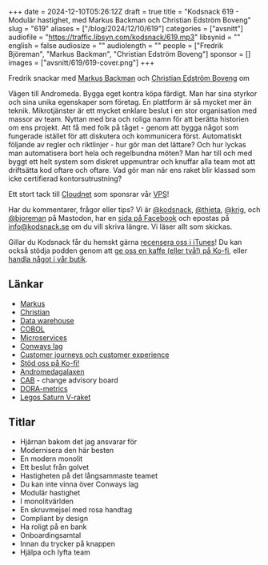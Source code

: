 +++
date = 2024-12-10T05:26:12Z
draft = true
title = "Kodsnack 619 - Modulär hastighet, med Markus Backman och Christian Edström Boveng"
slug = "619"
aliases = ["/blog/2024/12/10/619"]
categories = ["avsnitt"]
audiofile = "https://traffic.libsyn.com/kodsnack/619.mp3"
libsynid = ""
english = false
audiosize = ""
audiolength = ""
people = ["Fredrik Björeman", "Markus Backman", "Christian Edström Boveng"]
sponsor = []
images = ["avsnitt/619/619-cover.png"]
+++

Fredrik snackar med [Markus Backman](https://www.linkedin.com/in/markus-backman/) och [Christian Edström Boveng](https://www.linkedin.com/in/christianedstrom/) om 

Vägen till Andromeda.
Bygga eget kontra köpa färdigt.
Man har sina styrkor och sina unika egenskaper som företag.
En plattform är så mycket mer än teknik.
Mikrotjänster är ett mycket enklare beslut i en stor organisation med massor av team.
Nyttan med bra och roliga namn för att berätta historien om ens projekt.
Att få med folk på tåget - genom att bygga något som fungerade istället för att diskutera och kommunicera först.
Automatiskt följande av regler och riktlinjer - hur gör man det lättare? Och hur lyckas man automatisera bort hela och regelbundna möten?
Man har till och med byggt ett helt system som diskret uppmuntrar och knuffar alla team mot att driftsätta kod oftare och oftare.
Vad gör man när ens raket blir klassad som icke certifierad kontorsutrustning?

Ett stort tack till [Cloudnet](https://www.cloudnet.se) som sponsrar vår [VPS](https://en.wikipedia.org/wiki/Virtual_private_server)!

Har du kommentarer, frågor eller tips? Vi är [@kodsnack](https://social.podsnack.se/@kodsnack), [@thieta](https://6510.nu/@thieta), [@krig](https://6510.nu/@krig), och [@bjoreman](https://toot.cafe/@bjoreman) på Mastodon, har en [sida på Facebook](https://www.facebook.com/) och epostas på [info@kodsnack.se](mailto:info@kodsnack.se) om du vill skriva längre. Vi läser allt som skickas.

Gillar du Kodsnack får du hemskt gärna [recensera oss i iTunes](https://itunes.apple.com/se/podcast/kodsnack/id561631498?l=en)! Du kan också stödja podden genom att <a href="https://ko-fi.com/kodsnack" rel="payment">ge oss en kaffe (eller två!) på Ko-fi</a>, eller [handla något i vår butik](https://shop.spreadshirt.se/kodsnack/).

## Länkar
* [Markus](https://www.linkedin.com/in/markus-backman/)
* [Christian](https://www.linkedin.com/in/christianedstrom/)
* [Data warehouse](https://en.wikipedia.org/wiki/Data_warehouse)
* [COBOL](https://en.wikipedia.org/wiki/COBOL)
* [Microservices](https://en.wikipedia.org/wiki/Microservices)
* [Conways lag](https://en.wikipedia.org/wiki/Conway%27s_law)
* [Customer journeys och customer experience](https://en.wikipedia.org/wiki/Customer_experience)
* [Stöd oss på Ko-fi!](https://ko-fi.com/kodsnack)
* [Andromedagalaxen](https://en.wikipedia.org/wiki/Andromeda_Galaxy)
* [CAB](https://en.wikipedia.org/wiki/Change-advisory_board) - change advisory board
* [DORA-metrics](https://dora.dev/guides/dora-metrics-four-keys/)
* [Legos Saturn V-raket](https://www.lego.com/en-gb/product/lego-nasa-apollo-saturn-v-92176)

## Titlar
* Hjärnan bakom det jag ansvarar för
* Modernisera den här besten
* En modern monolit
* Ett beslut från golvet
* Hastigheten på det långsammaste teamet
* Du kan inte vinna över Conways lag
* Modulär hastighet
* I monolitvärlden
* En skruvmejsel med rosa handtag
* Compliant by design
* Ha roligt på en bank
* Onboardingsamtal
* Innan du trycker på knappen
* Hjälpa och lyfta team